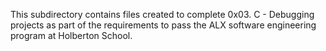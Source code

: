 This subdirectory contains files created to complete 0x03. C - Debugging projects as part of the requirements to pass the ALX software engineering program at Holberton School.

